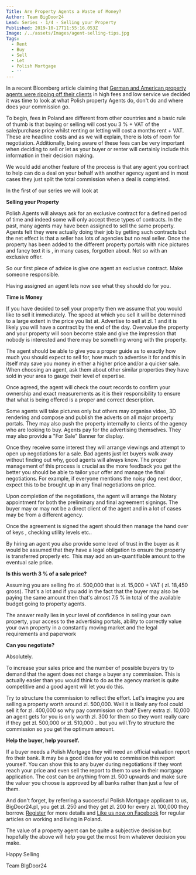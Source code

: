 ```yaml
---
Title: Are Property Agents a Waste of Money?
Author: Team BigDoor24
Lead: Series - 1/4 - Selling your Property
Published: 2019-10-17T11:55:16.053Z
Image: /../assets/Images/agent-selling-tips.jpg
Tags:
  - Rent
  - Buy
  - Sell
  - Let
  - Polish Mortgage
  - ''
---
```

In a recent Bloomberg article claiming that [German and American property agents were ripping off their clients](https://www.bloomberg.com/opinion/articles/2019-10-11/real-estate-agents-don-t-deserve-6) in high fees and low service we decided it was time to look at what Polish property Agents do, don't do and where does your commission go.

To begin, fees in Poland are different from other countries and a basic rule of thumb is that buying or selling will cost you 3 % + VAT of the sale/purchase price whilst renting or letting will cost a months rent + VAT. These are headline costs and as we will explain, there is lots of room for negotiation. Additionally, being aware of these fees can be very important when deciding to sell or let as your buyer or renter will certainly include this information in their decision making.

We would add another feature of the process is that any agent you contract to help can do a deal on your behalf with another agency agent and in most cases they just split the total commission when a deal is completed.

In the first of our series we will look at

**Selling your Property**

Polish Agents will always ask for an exclusive contract for a defined period of time and indeed some will only accept these types of contracts. In the past, many agents may have been assigned to sell the same property. Agents felt they were actually doing their job by  getting such contracts but the net effect is that a seller has lots of agencies but no real seller. Once the property has been added to the different property portals with nice pictures and fancy text it is , in many cases, forgotten about. Not so with an exclusive offer. 

So our first piece of advice is give one agent an exclusive contract. Make someone responsible.

Having assigned an agent lets now see what they should do for you.

**Time is Money**

If you have decided to sell your property then we assume that you would like to sell it immediately. The speed at which you sell it will be determined to a large extent in the price you list at. Advertise to sell at zl. 1 and it is likely you will have a contract by the end of the day. Overvalue the property and your property will soon become stale and give the impression that nobody is interested and there may be something wrong with the property.

The agent should be able to give you a proper guide as to exactly how much you should expect to sell for, how much to advertise it for and this in itself may save you money in either a higher price and/or a quicker sale. When choosing an agent, ask them about other similar properties they have sold in your area to gauge their level of expertise.

Once agreed, the agent will check the court records to confirm your ownership and exact measurements as it is their responsibility to ensure that what is being offered is a proper and correct description. 

Some agents will take pictures only but others may organise video, 3D rendering and compose and publish the adverts on all major property portals. They may also push the property internally to clients of the agency who are looking to buy. Agents pay for the advertising themselves. They may also provide a "For Sale" Banner for display.

Once they receive some interest they will arrange viewings and attempt to open up negotiations for a sale. Bad agents just let buyers walk away without finding out why, good agents will always know.  The proper management of this process is crucial as the more feedback you get the better you should be able to tailor your offer and manage the final negotiations. For example, if everyone mentions the noisy dog next door, expect this to be brought up in any final negotiations on price.

Upon completion of the negotiations, the agent will arrange the Notary appointment for both the preliminary and final agreement signings. The buyer may or may not be a direct client of the agent and in a lot of cases may be from a different agency.

Once the agreement is signed the agent should then manage the hand over of keys , checking utility levels etc..

By hiring an agent you also provide some level of trust in the buyer as it would be assumed that they have a legal obligation to ensure the property is transferred properly etc. This may add an un-quantifiable amount to the eventual sale price.

**Is this worth 3 % of a sale price?** 

Assuming you are selling fro zl. 500,000 that is zl. 15,000 + VAT  ( zl. 18,450 gross). That's a lot and if you add in the fact that the buyer may also be paying the same amount then that's almost 7.5 % in total of the available budget going to property agents.

The answer really lies in your level of confidence in selling your own property, your access to the advertising portals, ability to correctly value your own property in a constantly moving market and the legal requirements and paperwork 

**Can you negotiate?**

Absolutely.

To increase your sales price and the number of possible buyers try to demand that the agent does not charge a buyer any commission. This is actually easier than you would think to do as the agency market is quite competitive and a good agent will let you do this.

Try to structure the commission to reflect the effort. Let's imagine you are selling a property worth around zl. 500,000. Well it is likely any fool could sell it for zl. 400,000 so why pay commission on that? Every extra zl. 10,000 an agent gets for you is only worth zl. 300 for them so they wont really care if they get zl. 500,000 or zl. 510,000 .. but you will.Try to structure the commission so you get the optimum amount.

**Help the buyer, help yourself.**

If a buyer needs a Polish Mortgage they will need an official valuation report fro their bank. It may be a good idea for you to commission this report yourself. You can show this to any buyer during negotiations if they wont reach your price and even sell the report to them to use in their mortgage application. The cost can be anything from zl. 500 upwards and make sure the valuer you choose is approved by all banks rather than just a few of them.

And don't forget, by referring a successful Polish Mortgage applicant to us, BigDoor24.pl, you get zl. 250 and they get zl. 200 for every zl. 100,000 they borrow. [Register](https://bigdoor24.pl/) for more details and [Like us now on Facebook](https://www.facebook.com/bigdoor24/) for regular articles on working and living in Poland.

The value of a property agent can be quite a subjective decision but hopefully the above will help you get the most from whatever decision you make.

Happy Selling

Team BIgDoor24
